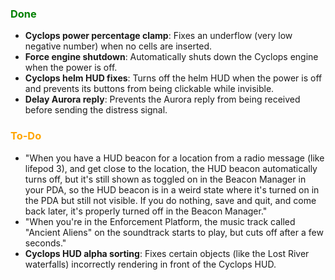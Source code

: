 ### <span style="color: green;">Done</span>
- **Cyclops power percentage clamp**: Fixes an underflow (very low negative number) when no cells are inserted.
- **Force engine shutdown**: Automatically shuts down the Cyclops engine when the power is off.
- **Cyclops helm HUD fixes**: Turns off the helm HUD when the power is off and prevents its buttons from being clickable while invisible.
- **Delay Aurora reply**: Prevents the Aurora reply from being received before sending the distress signal.

### <span style="color: orange;">To-Do</span>
- "When you have a HUD beacon for a location from a radio message (like lifepod 3), and get close to the location, the HUD beacon automatically turns off, but it's still shown as toggled on in the Beacon Manager in your PDA, so the HUD beacon is in a weird state where it's turned on in the PDA but still not visible. If you do nothing, save and quit, and come back later, it's properly turned off in the Beacon Manager."
- "When you're in the Enforcement Platform, the music track called "Ancient Aliens" on the soundtrack starts to play, but cuts off after a few seconds."
- **Cyclops HUD alpha sorting**: Fixes certain objects (like the Lost River waterfalls) incorrectly rendering in front of the Cyclops HUD.